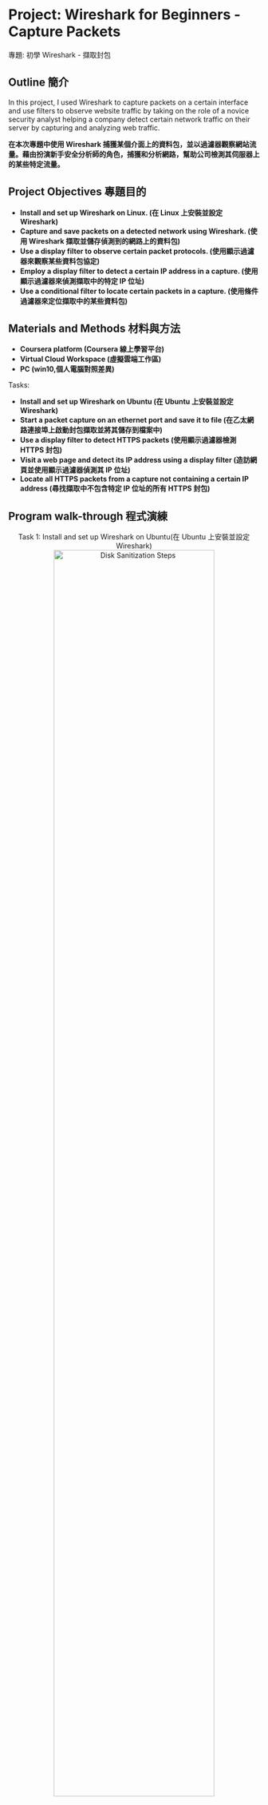 <h1>Project: Wireshark for Beginners - Capture Packets</h1>
專題: 初學 Wireshark - 擷取封包


<h2>Outline 簡介</h2>
In this project, I used Wireshark to capture packets on a certain interface and use filters to observe website traffic by taking on the role of a novice security analyst helping a company detect certain network traffic on their server by capturing and analyzing web traffic.

<b>在本次專題中使用 Wireshark 捕獲某個介面上的資料包，並以過濾器觀察網站流量。藉由扮演新手安全分析師的角色，捕獲和分析網路，幫助公司檢測其伺服器上的某些特定流量。</b>
<br />


<h2>Project Objectives 專題目的</h2>

- <b>Install and set up Wireshark on Linux. (在 Linux 上安裝並設定 Wireshark)</b>
- <b>Capture and save packets on a detected network using Wireshark. (使用 Wireshark 擷取並儲存偵測到的網路上的資料包)</b> 
- <b>Use a display filter to observe certain packet protocols. (使用顯示過濾器來觀察某些資料包協定)</b> 
- <b>Employ a display filter to detect a certain IP address in a capture. (使用顯示過濾器來偵測擷取中的特定 IP 位址)</b> 
- <b>Use a conditional filter to locate certain packets in a capture. (使用條件過濾器來定位擷取中的某些資料包)</b> 

<h2>Materials and Methods 材料與方法</h2>

- <b>Coursera platform (Coursera 線上學習平台)</b> 
- <b>Virtual Cloud Workspace (虛擬雲端工作區)</b>
- <b>PC (win10,個人電腦對照差異)</b>

Tasks:
- <b>Install and set up Wireshark on Ubuntu (在 Ubuntu 上安裝並設定 Wireshark)</b>
- <b>Start a packet capture on an ethernet port and save it to file (在乙太網路連接埠上啟動封包擷取並將其儲存到檔案中)</b>
- <b>Use a display filter to detect HTTPS packets (使用顯示過濾器檢測 HTTPS 封包)</b>
- <b>Visit a web page and detect its IP address using a display filter (造訪網頁並使用顯示過濾器偵測其 IP 位址)</b>
- <b>Locate all HTTPS packets from a capture not containing a certain IP address (尋找擷取中不包含特定 IP 位址的所有 HTTPS 封包)</b>

<h2>Program walk-through 程式演練</h2>

<p align="center">
Task 1: Install and set up Wireshark on Ubuntu(在 Ubuntu 上安裝並設定 Wireshark) <br/>
<img src="https://i.imgur.com/NXBzFip.jpeg" height="80%" width="80%" alt="Disk Sanitization Steps"/>
<br />
<br />
Task 2: Start a packet capture on an ethernet port and save it to file(在乙太網路連接埠上啟動封包擷取並將其儲存到檔案中)  <br/>
<img src="https://i.imgur.com/wQ1eb8n.jpeg" height="80%" width="80%" alt="Disk Sanitization Steps"/>
<br />
<br />
Lab2-1-Review Firewall Configuration 檢視防火牆配置 <br/>
<img src="https://i.imgur.com/htrpTz2.jpeg" height="80%" width="80%" alt="Disk Sanitization Steps"/>
<br />
<br />
Lab2-2-Configure Firewall Rules 配置防火牆規則  <br/>
<img src="https://i.imgur.com/iRpj4Gd.jpeg" height="80%" width="80%" alt="Disk Sanitization Steps"/>
<br />


<!--
 ```diff
- text in red
+ text in green
! text in orange
# text in gray
@@ text in purple (and bold)@@
```
--!>
